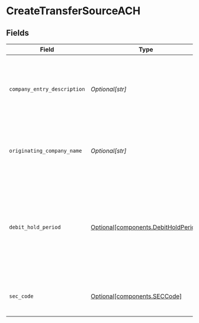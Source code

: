 # CreateTransferSourceACH


## Fields

| Field                                                                                                                                       | Type                                                                                                                                        | Required                                                                                                                                    | Description                                                                                                                                 | Example                                                                                                                                     |
| ------------------------------------------------------------------------------------------------------------------------------------------- | ------------------------------------------------------------------------------------------------------------------------------------------- | ------------------------------------------------------------------------------------------------------------------------------------------- | ------------------------------------------------------------------------------------------------------------------------------------------- | ------------------------------------------------------------------------------------------------------------------------------------------- |
| `company_entry_description`                                                                                                                 | *Optional[str]*                                                                                                                             | :heavy_minus_sign:                                                                                                                          | An optional override of the default NACHA company entry description for a transfer.                                                         | Gym dues                                                                                                                                    |
| `originating_company_name`                                                                                                                  | *Optional[str]*                                                                                                                             | :heavy_minus_sign:                                                                                                                          | An optional override of the default NACHA company name for a transfer.                                                                      | Whole Body Fit                                                                                                                              |
| `debit_hold_period`                                                                                                                         | [Optional[components.DebitHoldPeriod]](../../models/components/debitholdperiod.md)                                                          | :heavy_minus_sign:                                                                                                                          | An optional override of your default ACH hold period in banking days. The hold period must be longer than or equal to your default setting. | 2-days                                                                                                                                      |
| `sec_code`                                                                                                                                  | [Optional[components.SECCode]](../../models/components/seccode.md)                                                                          | :heavy_minus_sign:                                                                                                                          | Code used to identify the ACH authorization method.                                                                                         |                                                                                                                                             |